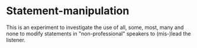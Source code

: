 # Statement-manipulation

This is an experiment to investigate the use of all, some, most, many and none to modify statements in "non-professional" speakers to (mis-)lead the listener.
